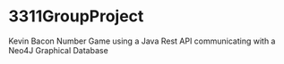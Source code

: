 # 3311GroupProject
Kevin Bacon Number Game using a Java Rest API communicating with a Neo4J Graphical Database
